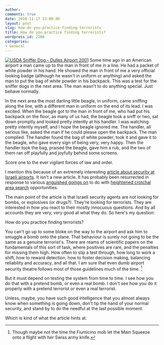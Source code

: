 ```yaml
---
author:
comments: true
date: 2010-11-17 13:00:00
layout: post
slug: how-do-you-practice-finding-terrorists
title: How do you practice finding terrorists?
wordpress_id: 2208
categories:
- General
---
```


[![USDA Sniffer Dog - Dulles Airport 2001](http://farm1.static.flickr.com/28/40870254_a7b4e40176_m.jpg)](http://www.flickr.com/photos/dmcl/40870254/) Some time ago in an American airport a man came up to the man in front of me in a line. He had a packet of white powder in his hand. He showed the man in front of me a very official looking badge (although he wasn't in uniform or anything) and asked the man to put the bag of white powder in his backpack. This was a test for the sniffer dogs in the next area. The man wasn't to do anything special. Just behave normally.

In the next area the most darling little beagle, in uniform, came sniffing along the line, with a different man in uniform on the end of its lead. I was excited. When the beagle got to the man in front of me, who had put his backpack on the floor, as many of us had, the beagle took a sniff or two, sat down promptly and looked pretty intently at his handler. I was watching pretty intently myself, and I hope the beagle ignored me. The handler, all serious like, asked the man if he could please open the backpack. The man complied. The handler found the bag of white powder, took it and gave it to the beagle, who gave every sign of being very, very happy. Then the handler took the bag, praised the beagle, gave him a rub, and the two of them ran off playfully and joyfully behind some screens.

Score one to the ever vigilant forces of law and order.

I mention this because of an extremely interesting [article about security at Israeli airports](http://www.thestar.com/news/world/article/744199---israelification-high-security-little-bother). It isn't a new article. It has probably been resurrected in response to various [anguished goings on](http://twitter.com/furrygirl/status/4303353379037184) to do with [heightened crotchal area search](http://boingboing.net/2010/10/30/tsa-demands-testicul.html) opportunities.

The main point of the article is that Israeli security agents are not looking for bombs, or explosives (or drugs?). They're looking for terrorists. They are interested in how you react to their mostly innocuous questions. And by all accounts they are very, very good at what they do. So here's my question:

How do you practice finding terrorists?

You can't go up to some bloke on the way to the airport and ask him to smuggle a bomb onto the plane. That behaviour is surely not going to be the same as a genuine terrorist's. There are reams of scientific papers on the fundamentals of this sort of task, where positives are rare, and the penalties for missing them high. How often to slip a test through, how long to work a shift, how to reward detection, how to foster decision making, balancing reliability and accuracy, and all that. I am sure that even dumb airport security theatre follows most of those guidelines much of the time. [^fn1]
[^fn1]: Though maybe not the time the Fiumicino mob let the Main Squeeze onto a flight with her Swiss army knife. 

 But it must depend on testing the system from time to time. I see how you do that with a pretend bomb, or even a real bomb. I don't see how you do it properly with a pretend terrorist or even a real terrorist.

Unless, maybe, you have such good intelligence that you almost always know when something is going down, don't tip the hand of your normal security, and stand by to do the needful at the last possible moment.

Which is kind of what the article hints at.

